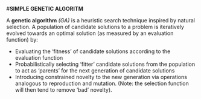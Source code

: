 #**SIMPLE GENETIC ALGORITM**

A **genetic algorithm** *(GA)* is a heuristic search technique inspired by natural selection. A population of candidate solutions to a problem is iteratively evolved towards an optimal solution (as measured by an evaluation function) by:
 - Evaluating the ‘fitness’ of candidate solutions according to the evaluation function
 - Probabilistically selecting ‘fitter’ candidate solutions from the population to act as
‘parents’ for the next generation of candidate solutions
 - Introducing constrained novelty to the new generation via operations analogous to
reproduction and mutation. (Note: the selection function will then tend to remove ‘bad’ novelty).
